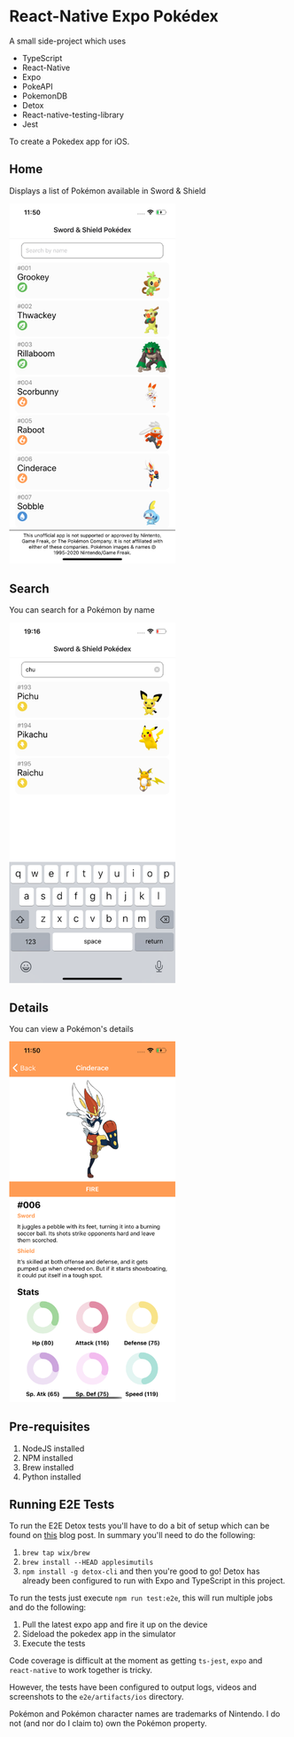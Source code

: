 # React-Native Expo Pokédex

A small side-project which uses
* TypeScript
* React-Native
* Expo
* PokeAPI
* PokemonDB
* Detox
* React-native-testing-library
* Jest

To create a Pokedex app for iOS.

## Home
Displays a list of Pokémon available in Sword & Shield

<img src="screenshots/home.png" alt="Home" width="300"/>

## Search
You can search for a Pokémon by name

<img src="screenshots/search.png" alt="Search" width="300"/>

## Details
You can view a Pokémon's details

<img src="screenshots/details.png" alt="Details" width="300"/>

## Pre-requisites
1. NodeJS installed
2. NPM installed
3. Brew installed
4. Python installed

## Running E2E Tests
To run the E2E Detox tests you'll have to do a bit of setup which can be found on [this](https://blog.expo.io/testing-expo-apps-with-detox-and-react-native-testing-library-7fbdbb82ac87) blog post. In summary you'll need to do the following:
1. `brew tap wix/brew`
2. `brew install --HEAD applesimutils`
3. `npm install -g detox-cli`
and then you're good to go! Detox has already been configured to run with Expo and TypeScript in this project.

To run the tests just execute `npm run test:e2e`, this will run multiple jobs and do the following:
1. Pull the latest expo app and fire it up on the device
2. Sideload the pokedex app in the simulator
3. Execute the tests

Code coverage is difficult at the moment as getting `ts-jest`, `expo` and `react-native` to work together is tricky.

However, the tests have been configured to output logs, videos and screenshots to the `e2e/artifacts/ios` directory.

Pokémon and Pokémon character names are trademarks of Nintendo. I do not (and nor do I claim to) own the Pokémon property.